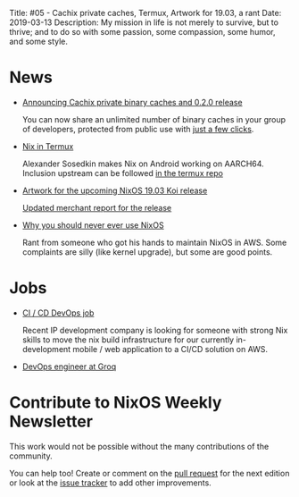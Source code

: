 Title: #05 - Cachix private caches, Termux, Artwork for 19.03, a rant
Date: 2019-03-13
Description: My mission in life is not merely to survive, but to thrive; and to do so with some passion, some compassion, some humor, and some style.

# News

- [Announcing Cachix private binary caches and 0.2.0 release](https://blog.hercules-ci.com/cachix/nix/2019/03/07/announcing-private-cachix/)

  You can now share an unlimited number of binary caches in your group of developers,
  protected from public use with [just a few clicks](https://cachix.org).

- [Nix in Termux](https://github.com/t184256/nix-in-termux)

  Alexander Sosedkin makes Nix on Android working on AARCH64.
  Inclusion upstream can be followed
  [in the termux repo](https://github.com/termux/termux-packages/issues/59)

- [Artwork for the upcoming NixOS 19.03 Koi release](https://www.redbubble.com/people/mogorman/works/37459559-nixos-19-03-koi)

  [Updated merchant report for the release](https://discourse.nixos.org/t/nixos-merchandise-report/303/6)

- [Why you should never ever use NixOS](https://dev-ops-notes.com/nixos/why-you-should-never-ever-use-nixos/)

  Rant from someone who got his hands to maintain NixOS in AWS.
  Some complaints are silly (like kernel upgrade), but some are good points.

# Jobs

- [CI / CD DevOps job](https://discourse.nixos.org/t/job-request-post/2324)

  Recent IP development company is looking for someone with strong Nix skills to
  move the nix build infrastructure for our currently in-development mobile / web application
  to a CI/CD solution on AWS.

- [DevOps engineer at Groq](https://www.linkedin.com/jobs/view/1154264442/)

# Contribute to NixOS Weekly Newsletter

This work would not be possible without the many contributions of the community.

You can help too! Create or comment on the [pull request](https://github.com/NixOS/nixos-weekly/pulls)
for the next edition or look at the
[issue tracker](https://github.com/NixOS/nixos-weekly/issues) to add other improvements.
